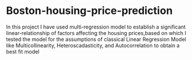 # Boston-housing-price-prediction

In this project I have used multi-regression model to establish a significant linear-relationship of factors affecting the housing prices,based on which I tested 
the model for the assumptions of classical Linear Regression Model like Multicollinearity, Heteroscadasticity, and Autocorrelation to obtain a best fit model
